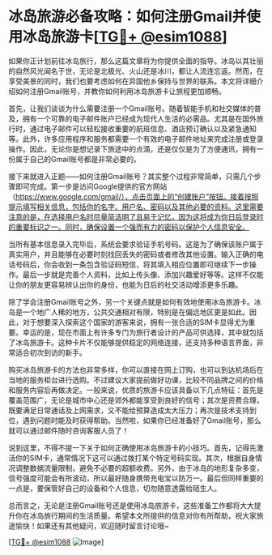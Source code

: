 # 冰岛旅游必备攻略：如何注册Gmail并使用冰岛旅游卡[[TG💪+ @esim1088](https://t.me/s/esim1088)]

如果你正计划前往冰岛旅行，那么这篇文章将为你提供全面的指导。冰岛以其壮丽的自然风光闻名于世，无论是北极光、火山还是冰川，都让人流连忘返。然而，在享受美景的同时，我们也要考虑如何在异国他乡保持与世界的联系。本文将详细介绍如何注册Gmail账号，并教你如何利用冰岛旅游卡让旅程更加顺畅。

首先，让我们谈谈为什么需要注册一个Gmail账号。随着智能手机和社交媒体的普及，拥有一个可靠的电子邮件账户已经成为现代人生活的必需品。尤其是在国外旅行时，通过电子邮件可以轻松接收重要的航班信息、酒店预订确认以及紧急通知等。此外，许多应用程序和服务都需要一个有效的电子邮件地址来完成注册或登录操作。因此，无论你是想记录下旅途中的点滴，还是仅仅是为了方便通讯，拥有一份属于自己的Gmail账号都是非常必要的。

接下来就进入正题——如何注册Gmail账号？其实整个过程非常简单，只需几个步骤即可完成。第一步是访问Google提供的官方网站（https://www.google.com/gmail/），点击页面上的“创建账户”按钮。接着按照提示填写相关信息，包括你的名字、用户名、密码以及其他必要的资料。这里需要注意的是，在选择用户名时尽量简洁明了且易于记忆，因为这将成为你日后登录时的重要标识之一。同时，确保设置一个强而有力的密码以保护个人信息安全。

当所有基本信息录入完毕后，系统会要求验证手机号码。这是为了确保该账户属于真实用户，并且能够在必要时刻找回丢失的密码或者修改其他设置。输入正确的电话号码后，你会收到一条包含验证码短信，将其填入相应位置即可继续下一步操作。最后一步就是完善个人资料，比如上传头像、添加兴趣爱好等等。这样不仅能让你的朋友更容易辨认出你的身份，也能为日后的社交活动增添更多乐趣。

除了学会注册Gmail账号之外，另一个关键点就是如何有效地使用冰岛旅游卡。冰岛是一个地广人稀的地方，公共交通相对有限，特别是在偏远地区更是如此。因此，对于想要深入探索这个国家的游客来说，拥有一张合适的SIM卡显得尤为重要。幸运的是，现在市面上有许多专门为旅行者设计的产品可供选择，其中就包括了冰岛旅游卡。这种卡片不仅能够提供稳定的网络连接，还支持多种语言界面，非常适合初次到访的新手。

购买冰岛旅游卡的方法也非常多样，你可以直接在网上订购，也可以到达机场后在当地的服务柜台进行选购。不过建议大家提前做好功课，比较不同品牌之间的价格和服务内容后再做决定。一般来说，优质的旅游卡应该具备以下几点特征：首先是覆盖范围广，无论是城市中心还是郊外都能享受到良好的信号；其次是资费合理，既要满足日常通话及上网需求，又不能给预算造成太大压力；再次是技术支持到位，遇到问题时能及时获得帮助。当然啦，如果你已经准备好了Gmail账号，那么就可以通过邮件随时咨询客服人员了！

说到这里，不得不提一下关于如何正确使用冰岛旅游卡的小技巧。首先，记得先激活你的SIM卡，通常情况下这可以通过拨打某个特定号码实现。其次，根据自身情况调整数据流量限制，避免不必要的超额收费。另外，由于冰岛的地形复杂多变，信号强度可能会有所波动，所以最好随身携带充电宝以防万一。最后但同样重要的一点是，要保管好自己的设备和个人信息，切勿随意透露给陌生人。

总而言之，无论是注册Gmail账号还是使用冰岛旅游卡，这些准备工作都将大大提升你在冰岛旅行期间的生活质量。希望本文所提供的信息对你有所帮助，祝大家旅途愉快！如果还有其他疑问，欢迎随时留言讨论哦~

[[TG💪+ @esim1088](https://t.me/s/esim1088) ![Image](https://i.postimg.cc/4NQfJmqS/Snipaste-2025-05-13-00-14-12.png)]